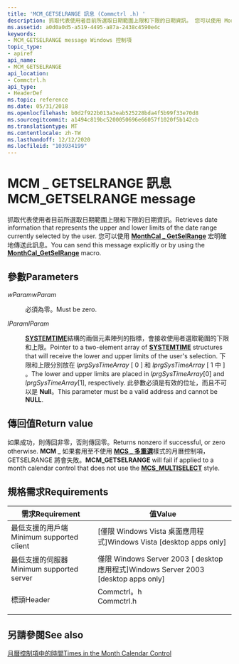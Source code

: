 ```yaml
---
title: 'MCM_GETSELRANGE 訊息 (Commctrl .h) '
description: 抓取代表使用者目前所選取日期範圍上限和下限的日期資訊。 您可以使用 MonthCal GetSelRange 宏明確地傳送此訊息 \_ 。
ms.assetid: a0d0a0d5-a519-4495-a87a-2438c4590e4c
keywords:
- MCM_GETSELRANGE message Windows 控制項
topic_type:
- apiref
api_name:
- MCM_GETSELRANGE
api_location:
- Commctrl.h
api_type:
- HeaderDef
ms.topic: reference
ms.date: 05/31/2018
ms.openlocfilehash: b0d2f922b013a3eab525228bda4f5b99f33e70d8
ms.sourcegitcommit: a1494c819bc5200050696e66057f1020f5b142cb
ms.translationtype: MT
ms.contentlocale: zh-TW
ms.lasthandoff: 12/12/2020
ms.locfileid: "103934199"
---
```

# <a name="mcm_getselrange-message"></a><span data-ttu-id="2fff1-105">MCM \_ GETSELRANGE 訊息</span><span class="sxs-lookup"><span data-stu-id="2fff1-105">MCM\_GETSELRANGE message</span></span>

<span data-ttu-id="2fff1-106">抓取代表使用者目前所選取日期範圍上限和下限的日期資訊。</span><span class="sxs-lookup"><span data-stu-id="2fff1-106">Retrieves date information that represents the upper and lower limits of the date range currently selected by the user.</span></span> <span data-ttu-id="2fff1-107">您可以使用 [**MonthCal \_ GetSelRange**](/windows/desktop/api/Commctrl/nf-commctrl-monthcal_getselrange) 宏明確地傳送此訊息。</span><span class="sxs-lookup"><span data-stu-id="2fff1-107">You can send this message explicitly or by using the [**MonthCal\_GetSelRange**](/windows/desktop/api/Commctrl/nf-commctrl-monthcal_getselrange) macro.</span></span>

## <a name="parameters"></a><span data-ttu-id="2fff1-108">參數</span><span class="sxs-lookup"><span data-stu-id="2fff1-108">Parameters</span></span>

<dl> <dt>

<span data-ttu-id="2fff1-109">*wParam*</span><span class="sxs-lookup"><span data-stu-id="2fff1-109">*wParam*</span></span> 
</dt> <dd><span data-ttu-id="2fff1-110">必須為零。</span><span class="sxs-lookup"><span data-stu-id="2fff1-110">Must be zero.</span></span></dd> <dt>

<span data-ttu-id="2fff1-111">*lParam*</span><span class="sxs-lookup"><span data-stu-id="2fff1-111">*lParam*</span></span> 
</dt> <dd>

<span data-ttu-id="2fff1-112">[**SYSTEMTIME**](/windows/desktop/api/minwinbase/ns-minwinbase-systemtime)結構的兩個元素陣列的指標，會接收使用者選取範圍的下限和上限。</span><span class="sxs-lookup"><span data-stu-id="2fff1-112">Pointer to a two-element array of [**SYSTEMTIME**](/windows/desktop/api/minwinbase/ns-minwinbase-systemtime) structures that will receive the lower and upper limits of the user's selection.</span></span> <span data-ttu-id="2fff1-113">下限和上限分別放在 *lprgSysTimeArray* \[ 0 \] 和 *lprgSysTimeArray* \[ 1 中 \] 。</span><span class="sxs-lookup"><span data-stu-id="2fff1-113">The lower and upper limits are placed in *lprgSysTimeArray*\[0\] and *lprgSysTimeArray*\[1\], respectively.</span></span> <span data-ttu-id="2fff1-114">此參數必須是有效的位址，而且不可以是 **Null**。</span><span class="sxs-lookup"><span data-stu-id="2fff1-114">This parameter must be a valid address and cannot be **NULL**.</span></span>

</dd> </dl>

## <a name="return-value"></a><span data-ttu-id="2fff1-115">傳回值</span><span class="sxs-lookup"><span data-stu-id="2fff1-115">Return value</span></span>

<span data-ttu-id="2fff1-116">如果成功，則傳回非零，否則傳回零。</span><span class="sxs-lookup"><span data-stu-id="2fff1-116">Returns nonzero if successful, or zero otherwise.</span></span> <span data-ttu-id="2fff1-117">**MCM \_** 如果套用至不使用 [**MCS \_ 多重選**](month-calendar-control-styles.md)樣式的月曆控制項，GETSELRANGE 將會失敗。</span><span class="sxs-lookup"><span data-stu-id="2fff1-117">**MCM\_GETSELRANGE** will fail if applied to a month calendar control that does not use the [**MCS\_MULTISELECT**](month-calendar-control-styles.md) style.</span></span>

## <a name="requirements"></a><span data-ttu-id="2fff1-118">規格需求</span><span class="sxs-lookup"><span data-stu-id="2fff1-118">Requirements</span></span>



| <span data-ttu-id="2fff1-119">需求</span><span class="sxs-lookup"><span data-stu-id="2fff1-119">Requirement</span></span> | <span data-ttu-id="2fff1-120">值</span><span class="sxs-lookup"><span data-stu-id="2fff1-120">Value</span></span> |
|-------------------------------------|---------------------------------------------------------------------------------------|
| <span data-ttu-id="2fff1-121">最低支援的用戶端</span><span class="sxs-lookup"><span data-stu-id="2fff1-121">Minimum supported client</span></span><br/> | <span data-ttu-id="2fff1-122">\[僅限 Windows Vista 桌面應用程式\]</span><span class="sxs-lookup"><span data-stu-id="2fff1-122">Windows Vista \[desktop apps only\]</span></span><br/>                                        |
| <span data-ttu-id="2fff1-123">最低支援的伺服器</span><span class="sxs-lookup"><span data-stu-id="2fff1-123">Minimum supported server</span></span><br/> | <span data-ttu-id="2fff1-124">僅限 Windows Server 2003 \[ desktop 應用程式\]</span><span class="sxs-lookup"><span data-stu-id="2fff1-124">Windows Server 2003 \[desktop apps only\]</span></span><br/>                                  |
| <span data-ttu-id="2fff1-125">標頭</span><span class="sxs-lookup"><span data-stu-id="2fff1-125">Header</span></span><br/>                   | <dl> <span data-ttu-id="2fff1-126"><dt>Commctrl。h</dt></span><span class="sxs-lookup"><span data-stu-id="2fff1-126"><dt>Commctrl.h</dt></span></span> </dl> |



## <a name="see-also"></a><span data-ttu-id="2fff1-127">另請參閱</span><span class="sxs-lookup"><span data-stu-id="2fff1-127">See also</span></span>

<dl> <dt>

[<span data-ttu-id="2fff1-128">月曆控制項中的時間</span><span class="sxs-lookup"><span data-stu-id="2fff1-128">Times in the Month Calendar Control</span></span>](month-calendar-controls.md)
</dt> </dl>

 

